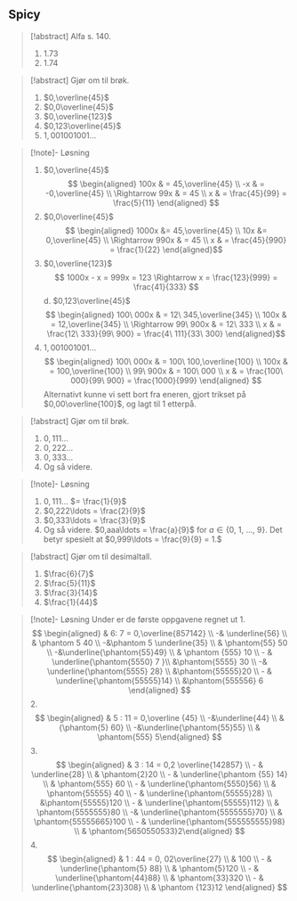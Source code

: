 
## Spicy

> [!abstract] Alfa s. 140.
> 1. 1.73
> 2. 1.74
>


> [!abstract] Gjør om til brøk.
> 1. $0,\overline{45}$
> 2. $0,0\overline{45}$
> 3. $0,\overline{123}$
> 4. $0,123\overline{45}$
> 5. $1,001001001\ldots$

> [!note]- Løsning 
> 1.  $0,\overline{45}$
> $$
> \begin{aligned}
> 100x
> & = 45,\overline{45}
> \\
> -x
> & =
> -0,\overline{45}
> \\
> \Rightarrow 99x
> & = 45
> \\
> x & = \frac{45}{99}
> = \frac{5}{11}
> \end{aligned}
> $$
> 2.  $0,0\overline{45}$
> $$
> \begin{aligned}
> 1000x
> &= 45,\overline{45}
> \\
> 10x
> &= 0,\overline{45}
> \\
> \Rightarrow 990x
> & = 45
> \\
> x
> & = \frac{45}{990} = \frac{1}{22}
> \end{aligned}$$
> 3.  $0,\overline{123}$
> $$
> 1000x - x = 999x = 123 \Rightarrow x = \frac{123}{999} = \frac{41}{333}
> $$
> d.  $0,123\overline{45}$
> $$
> \begin{aligned}
> 100\ 000x
> & = 12\ 345,\overline{345}
> \\
> 100x
> & = 12,\overline{345}
> \\
> \Rightarrow 99\ 900x
> & = 12\ 333
> \\
> x
> & = \frac{12\ 333}{99\ 900} = \frac{4\ 111}{33\ 300}
> \end{aligned}$$
> 4.  $1,001001001\ldots$
> $$
> \begin{aligned}
> 100\ 000x
> & = 100\ 100,\overline{100}
> \\
> 100x
> & = 100,\overline{100}
> \\
> 99\ 900x
> & = 100\ 000
> \\
> x
> & = \frac{100\ 000}{99\ 900} = \frac{1000}{999}
> \end{aligned}
> $$
> Alternativt kunne vi sett bort fra eneren, gjort trikset på $0,00\overline{100}$, og lagt til $1$ etterpå.

> [!abstract] Gjør om til brøk.
> 1. $0,111\ldots$
> 2. $0,222\ldots$
> 3. $0,333\ldots$
> 4. Og så videre.

> [!note]- Løsning 
> 1. $0,111\ldots$ $= \frac{1}{9}$
> 2. $0,222\ldots = \frac{2}{9}$
> 3. $0,333\ldots = \frac{3}{9}$
> 4. Og så videre. $0,aaa\ldots = \frac{a}{9}$ for $a \in \{ 0,\ 1,\ \ldots,\ 9\}$. Det betyr spesielt at $0,999\ldots = \frac{9}{9} = 1.$

> [!abstract] Gjør om til desimaltall.
> 1.  $\frac{6}{7}$
> 2. $\frac{5}{11}$
> 3. $\frac{3}{14}$
> 4. $\frac{1}{44}$ 

> [!note]- Løsning 
> Under er de første oppgavene regnet ut
> 1.
> $$
> \begin{aligned} & 6: 7 = 0,\overline{857142} \\ -& \underline{56} \\ & \phantom 5 40 \\ -&\phantom 5 \underline{35} \\  & \phantom{55} 50 \\ -&\underline{\phantom{55}49} \\ & \phantom {555} 10 \\ - & \underline{\phantom{5550} 7 }\\ &\phantom{5555} 30 \\ -& \underline{\phantom{5555} 28} \\ &\phantom{55555}20 \\ - & \underline{\phantom{55555}14} \\ &\phantom{555556} 6 \end{aligned}
> $$
> 2.
> $$
> \begin{aligned}  & 5 : 11  = 0,\overline {45} \\ -&\underline{44} \\ &{\phantom{5} 60} \\ -&\underline{\phantom{55}55} \\ & \phantom{555} 5\end{aligned}
> $$
> 3. $$
> \begin{aligned} & 3 : 14 = 0,2 \overline{142857}  \\ - & \underline{28} \\ & \phantom{2}20 \\ - & \underline{\phantom {55} 14} \\ & \phantom{555} 60 \\ - & \underline{\phantom{5550}56} \\ & \phantom{55555} 40 \\ - & \underline{\phantom{55555}28} \\ &\phantom{55555}120 \\ - & \underline{\phantom{55555}112} \\ & \phantom{5555555}80 \\ -& \underline{\phantom{5555555}70} \\ & \phantom{55555665}100 \\ - & \underline{\phantom{555555555}98} \\ & \phantom{5650550533}2\end{aligned}
> $$
> 4. 
> $$
> \begin{aligned} & 1 : 44  = 0, 02\overline{27} \\ & 100 \\    - & \underline{\phantom{5} 88} \\ & \phantom{5}120 \\ - & \underline{\phantom{44}88} \\ & \phantom{33}320 \\ - & \underline{\phantom{23}308} \\ & \phantom {123}12  \end{aligned}
> $$
